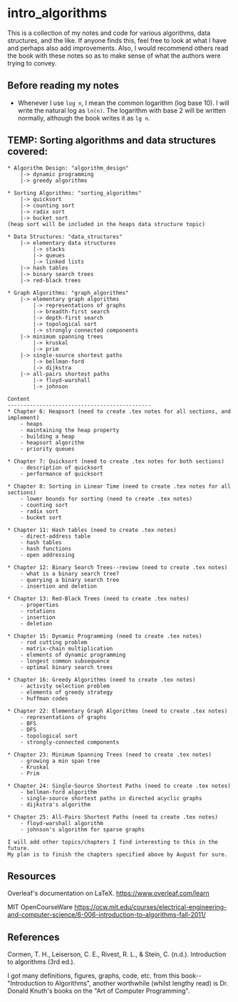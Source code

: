 # intro_algorithms

This is a collection of my notes and code for various algorithms, data structures, and the like. If anyone finds this, feel free to look at what I have and perhaps also add improvements. Also, I would recommend others read the book with these notes so as to make sense of what the authors were trying to convey.

## Before reading my notes
  * Whenever I use ```log n```, I mean the common logarithm (log base 10). I will write the natural log as ```ln(n)```. The logarithm with base 2 will be written normally, although the book writes it as ```lg n```.

## TEMP: Sorting algorithms and data structures covered: 
    * Algorithm Design: "algorithm_design"
        |-> dynamic programming
        |-> greedy algorithms
    
    * Sorting Algorithms: "sorting_algorithms"
        |-> quicksort
        |-> counting sort
        |-> radix sort
        |-> bucket sort
	(heap sort will be included in the heaps data structure topic)

    * Data Structures: "data_structures"
        |-> elementary data structures
            |-> stacks
            |-> queues
            |-> linked lists
        |-> hash tables
        |-> binary search trees
        |-> red-black trees
    
    * Graph Algorithms: "graph_algorithms"
        |-> elementary graph algorithms
            |-> representations of graphs
            |-> breadth-first search
            |-> depth-first search
            |-> topological sort
            |-> strongly connected components
        |-> minimum spanning trees
            |-> kruskal
            |-> prim
        |-> single-source shortest paths
            |-> bellman-ford
            |-> dijkstra
        |-> all-pairs shortest paths
            |-> floyd-warshall
            |-> johnson
    
    Content
    ---------------------------------------------
    * Chapter 6: Heapsort (need to create .tex notes for all sections, and implement)
        - heaps
        - maintaining the heap property
        - building a heap
        - heapsort algorithm
        - priority queues
    
    * Chapter 7: Quicksort (need to create .tex notes for both sections)
        - description of quicksort
        - performance of quicksort
    
    * Chapter 8: Sorting in Linear Time (need to create .tex notes for all sections)
        - lower bounds for sorting (need to create .tex notes)
        - counting sort
        - radix sort
        - bucket sort
    
    * Chapter 11: Hash tables (need to create .tex notes)
        - direct-address table
        - hash tables
        - hash functions
        - open addressing
    
    * Chapter 12: Binary Search Trees--review (need to create .tex notes)
        - what is a binary search tree?
        - querying a binary search tree
        - insertion and deletion
    
    * Chapter 13: Red-Black Trees (need to create .tex notes)
        - properties
        - rotations
        - insertion
        - deletion
    
    * Chapter 15: Dynamic Programming (need to create .tex notes)
        - rod cutting problem
        - matrix-chain multiplication
        - elements of dynamic programming
        - longest common subsequence
        - optimal binary search trees
    
    * Chapter 16: Greedy Algorithms (need to create .tex notes)
        - activity selection problem
        - elements of greedy strategy
        - huffman codes
    
    * Chapter 22: Elementary Graph Algorithms (need to create .tex notes)
        - representations of graphs
        - BFS
        - DFS
        - topological sort
        - strongly-connected components
    
    * Chapter 23: Minimum Spanning Trees (need to create .tex notes)
        - growing a min span tree
        - Kruskal
        - Prim
    
    * Chapter 24: Single-Source Shortest Paths (need to create .tex notes)
        - bellman-ford algorithm
        - single-source shortest paths in directed acyclic graphs
        - dijkstra's algorithm
    
    * Chapter 25: All-Pairs Shortest Paths (need to create .tex notes)
        - floyd-warshall algorithm
        - johnson's algorithm for sparse graphs

    I will add other topics/chapters I find interesting to this in the future.
    My plan is to finish the chapters specified above by August for sure.

## Resources
Overleaf's documentation on LaTeX.
https://www.overleaf.com/learn

MIT OpenCourseWare
https://ocw.mit.edu/courses/electrical-engineering-and-computer-science/6-006-introduction-to-algorithms-fall-2011/

## References
Cormen, T. H., Leiserson, C. E., Rivest, R. L., & Stein, C. (n.d.). Introduction to algorithms (3rd ed.).

I got many definitions, figures, graphs, code, etc. from this book--"Introduction to Algorithms", another worthwhile (whilst lengthy read) is Dr. Donald Knuth's books on the "Art of Computer Programming".
